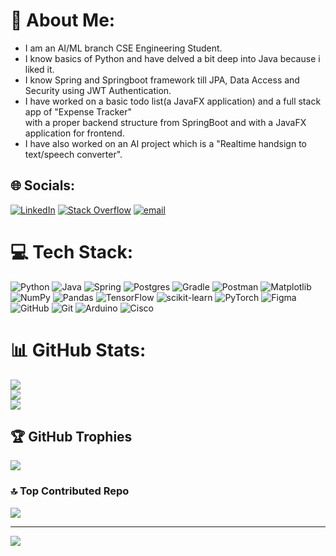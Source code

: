 # 💫 About Me:
+ I am an AI/ML branch CSE Engineering Student.
+ I know basics of Python and have delved a bit deep into Java because i liked it.
+ I know Spring and Springboot framework till JPA, Data Access and Security using JWT Authentication.
+ I have worked on a basic todo list(a JavaFX application) and a full stack app of "Expense Tracker"<br>with a proper backend structure from SpringBoot and with a JavaFX application for frontend.
+ I have also worked on an AI project which is a "Realtime handsign to text/speech converter".


## 🌐 Socials:
[![LinkedIn](https://img.shields.io/badge/LinkedIn-%230077B5.svg?logo=linkedin&logoColor=white)](https://linkedin.com/in/pranavchandrashekar) [![Stack Overflow](https://img.shields.io/badge/-Stackoverflow-FE7A16?logo=stack-overflow&logoColor=white)](https://stackoverflow.com/users/30800419) [![email](https://img.shields.io/badge/Email-D14836?logo=gmail&logoColor=white)](mailto:pranavchandrashekar5@gmail.com) 

# 💻 Tech Stack:
![Python](https://img.shields.io/badge/python-3670A0?style=plastic&logo=python&logoColor=ffdd54) ![Java](https://img.shields.io/badge/java-%23ED8B00.svg?style=plastic&logo=openjdk&logoColor=white) ![Spring](https://img.shields.io/badge/spring-%236DB33F.svg?style=plastic&logo=spring&logoColor=white) ![Postgres](https://img.shields.io/badge/postgres-%23316192.svg?style=plastic&logo=postgresql&logoColor=white) ![Gradle](https://img.shields.io/badge/Gradle-02303A.svg?style=plastic&logo=Gradle&logoColor=white) ![Postman](https://img.shields.io/badge/Postman-FF6C37?style=plastic&logo=postman&logoColor=white) ![Matplotlib](https://img.shields.io/badge/Matplotlib-%23ffffff.svg?style=plastic&logo=Matplotlib&logoColor=black) ![NumPy](https://img.shields.io/badge/numpy-%23013243.svg?style=plastic&logo=numpy&logoColor=white) ![Pandas](https://img.shields.io/badge/pandas-%23150458.svg?style=plastic&logo=pandas&logoColor=white) ![TensorFlow](https://img.shields.io/badge/TensorFlow-%23FF6F00.svg?style=plastic&logo=TensorFlow&logoColor=white) ![scikit-learn](https://img.shields.io/badge/scikit--learn-%23F7931E.svg?style=plastic&logo=scikit-learn&logoColor=white) ![PyTorch](https://img.shields.io/badge/PyTorch-%23EE4C2C.svg?style=plastic&logo=PyTorch&logoColor=white) ![Figma](https://img.shields.io/badge/figma-%23F24E1E.svg?style=plastic&logo=figma&logoColor=white) ![GitHub](https://img.shields.io/badge/github-%23121011.svg?style=plastic&logo=github&logoColor=white) ![Git](https://img.shields.io/badge/git-%23F05033.svg?style=plastic&logo=git&logoColor=white) ![Arduino](https://img.shields.io/badge/-Arduino-00979D?style=plastic&logo=Arduino&logoColor=white) ![Cisco](https://img.shields.io/badge/cisco-%23049fd9.svg?style=plastic&logo=cisco&logoColor=black) 
# 📊 GitHub Stats:
![](https://github-readme-stats.vercel.app/api?username=pranav6266&theme=dark&hide_border=false&include_all_commits=true&count_private=false)<br/>
![](https://nirzak-streak-stats.vercel.app/?user=pranav6266&theme=dark&hide_border=false)<br/>
![](https://github-readme-stats.vercel.app/api/top-langs/?username=pranav6266&theme=dark&hide_border=false&include_all_commits=true&count_private=false&layout=compact)

## 🏆 GitHub Trophies
![](https://github-profile-trophy.vercel.app/?username=pranav6266&theme=radical&no-frame=false&no-bg=false&margin-w=4)

### 🔝 Top Contributed Repo
![](https://github-contributor-stats.vercel.app/api?username=pranav6266&limit=5&theme=dark&combine_all_yearly_contributions=true)

---
[![](https://visitcount.itsvg.in/api?id=pranav6266&icon=0&color=0)](https://visitcount.itsvg.in)

<!-- Proudly created with GPRM ( https://gprm.itsvg.in ) -->
